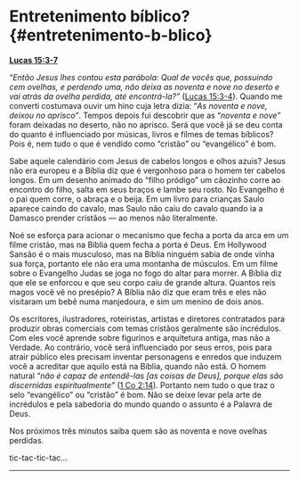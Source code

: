 # Entretenimento bíblico? {#entretenimento-b-blico}

[**Lucas 15:3-7**](http://bibliaonline.com.br/acf/lc/15/3-7)

“_Então Jesus lhes contou esta parábola: Qual de vocês que, possuindo cem ovelhas, e perdendo uma, não deixa as noventa e nove no deserto e vai atrás da ovelha perdida, até encontrá-la?”_ ([Lucas 15:3-4](http://bibliaonline.com.br/acf/lc/15/3-4)). Quando me converti costumava ouvir um hino cuja letra dizia: “_As noventa e nove, deixou no aprisco”_. Tempos depois fui descobrir que as “_noventa e nove”_ foram deixadas no deserto, não no aprisco. Será que você já se deu conta do quanto é influenciado por músicas, livros e filmes de temas bíblicos? Pois é, nem tudo o que é vendido como “cristão” ou “evangélico” é bom.

Sabe aquele calendário com Jesus de cabelos longos e olhos azuis? Jesus não era europeu e a Bíblia diz que é vergonhoso para o homem ter cabelos longos. Em um desenho animado do “filho pródigo” um cãozinho corre ao encontro do filho, salta em seus braços e lambe seu rosto. No Evangelho é o pai quem corre, o abraça e o beija. Em um livro para crianças Saulo aparece caindo do cavalo, mas Saulo não caiu do cavalo quando ia a Damasco prender cristãos — ao menos não literalmente.

Noé se esforça para acionar o mecanismo que fecha a porta da arca em um filme cristão, mas na Bíblia quem fecha a porta é Deus. Em Hollywood Sansão é o mais musculoso, mas na Bíblia ninguém sabia de onde vinha sua força, portanto ele não era uma montanha de músculos. Em um filme sobre o Evangelho Judas se joga no fogo do altar para morrer. A Bíblia diz que ele se enforcou e que seu corpo caiu de grande altura. Quantos reis magos você vê no presépio? A Bíblia não diz que eram três e eles não visitaram um bebê numa manjedoura, e sim um menino de dois anos.

Os escritores, ilustradores, roteiristas, artistas e diretores contratados para produzir obras comerciais com temas cristãos geralmente são incrédulos. Com eles você aprende sobre figurinos e arquitetura antiga, mas não a Verdade. Ao contrário, você será influenciado por seus erros, pois para atrair público eles precisam inventar personagens e enredos que induzem você a acreditar que aquilo está na Bíblia, quando não está. O homem natural “_não é capaz de entendê-las [as coisas de Deus], porque elas são discernidas espiritualmente”_ ([1 Co 2:14](http://bibliaonline.com.br/acf/1co/2/14)). Portanto nem tudo o que traz o selo “evangélico” ou “cristão” é bom. Não se deixe levar pela arte de incrédulos e pela sabedoria do mundo quando o assunto é a Palavra de Deus.

Nos próximos três minutos saiba quem são as noventa e nove ovelhas perdidas.

tic-tac-tic-tac...

*****